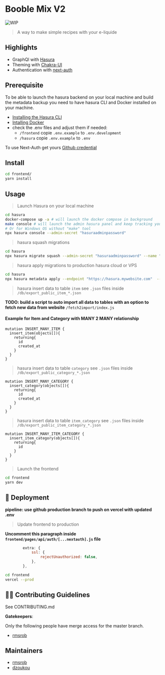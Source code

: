 # Booble Mix V2

![WIP](https://img.shields.io/badge/status-wip-red)

> A way to make simple recipes with your e-liquide

## Highlights

- GraphQl with [Hasura](https://hasura.io/docs)
- Theming with [Chakra-UI](https://github.com/chakra-ui/chakra-ui)
- Authentication with [next-auth](https://github.com/nextauthjs/next-auth)

## Prerequisite

To be able to launch the hasura backend on your local machine and build the metadata backup you need to have hasura CLI and Docker installed on your machine.

- [Installing the Hasura CLI](https://hasura.io/docs/latest/graphql/core/hasura-cli/install-hasura-cli.html)
- [Intalling Docker](https://docs.docker.com/get-started/overview/)
- check the .env files and adjust them if needed:
  - `/frontend` copie `.env.example` to `.env.development`
  - `/hasura` copie `.env.example` to `.env`

To use Next-Auth get yours [Github credential](https://next-auth.js.org/providers/github)

## Install

```sh
cd frontend/
yarn install
```

## Usage

> Launch Hasura on your local machine

```sh
cd hasura
docker-compose up -a # will launch the docker compose in background
make console # will launch the admin hasura panel and keep tracking your changes
# Or for Windows OS without "make" tool
npx hasura console --admin-secret "hasuraadminpassword"
```

> hasura squash migrations

```sh
cd hasura
npx hasura migrate squash --admin-secret "hasuraadminpassword" --name "name-update" --from 0000000 --database-name default
```

> hasura apply migrations to production hasura cloud or VPS

```sh
cd hasura
npx hasura metadata apply --endpoint "https://hasura.mywebsite.com"  --admin-secret "hasuraadminpassword"
```

> hasura insert data to table `item` see `.json` files inside `/db/export_public_item_*.json`

**TODO: build a script to auto import all data to tables with an option to fetch new data from website** `/fetch2import/index.js`

#### Example for Item and Category with MANY 2 MANY relationship

```gql
mutation INSERT_MANY_ITEM {
  insert_item(objects[]){
    returning{
      id
      created_at
    }
  }
}
```

> hasura insert data to table `category` see `.json` files inside `/db/export_public_category_*.json`

```gql
mutation INSERT_MANY_CATEGORY {
  insert_category(objects[]){
    returning{
      id
      created_at
    }
  }
}
```

> hasura insert data to table `item_category` see `.json` files inside `/db/export_public_item_category_*.json`

```gql
mutation INSERT_MANY_ITEM_CATEGORY {
  insert_item_category(objects[]){
    returning{
      id
    }
  }
}
```

> Launch the frontend

```sh
cd frontend
yarn dev
```

## 🚀 Deployment

**pipeline: use github production branch to push on vercel with updated .env**

> Update frontend to production

**Uncomment this paragraph inside `frontend/pages/api/auth/[...nextauth].js` file**

```js
        extra: {
            ssl: {
                rejectUnauthorized: false,
            },
        },
```

```sh
cd frontend
vercel --prod
```

## 👏🏽 Contributing Guidelines

See CONTRIBUTING.md

**Gatekeepers**:

Only the following people have merge access for the master branch.

- [rmsrob][me]

## Maintainers

- [rmsrob][me]
- [dzoukou][dz]

[me]: https://github.com/rmsrob
[dz]: https://github.com/dzoukou

